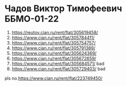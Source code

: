 # Чадов Виктор Тимофеевич ББМО-01-22
 1. https://reutov.cian.ru/rent/flat/305619458/
 2. https://www.cian.ru/rent/flat/305784411/
 3. https://www.cian.ru/rent/flat/305754757/
 4. https://www.cian.ru/rent/flat/305791389/
 5. https://www.cian.ru/rent/flat/305624369/
 6. https://www.cian.ru/rent/flat/305672659/
 7. https://www.cian.ru/rent/flat/305684571/ bad
 8. https://www.cian.ru/rent/flat/305729403/ bad


pls no.https://www.cian.ru/rent/flat/223749450/
 
